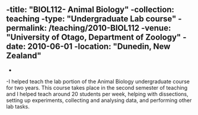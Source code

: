 -title: "BIOL112- Animal Biology"
-collection: teaching
-type: "Undergraduate Lab course"
-permalink: /teaching/2010-BIOL112
-venue: "University of Otago, Department of Zoology"
-date: 2010-06-01
-location: "Dunedin, New Zealand"
----
-
-I helped teach the lab portion of the Animal Biology undergraduate course for two years. This course takes place in the second semester of teaching and I helped teach around 20 students per week, helping with dissections, setting up experiments, collecting and analysing data, and performing other lab tasks.
